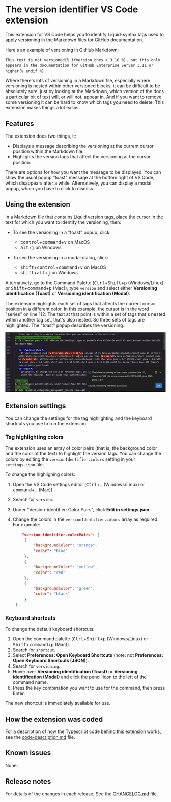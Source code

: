 # The version identifier VS Code extension

This extension for VS Code helps you to identify Liquid-syntax tags used to apply versioning in the Markdown files for GitHub documentation.

Here's an example of versioning in GitHub Markdown:

`This text is not versioned{% ifversion ghes > 3.10 %}, but this only appears in the documentation for GitHub Enterprise Server 3.11 or higher{% endif %}.`

Where there's lots of versioning in a Markdown file, especially where versioning is nested within other versioned blocks, it can be difficult to be absolutely sure, just by looking at the Markdown, which version of the docs a particular bit of text will, or will not, appear in. And if you want to remove some versioning it can be hard to know which tags you need to delete. This extension makes things a lot easier.

## Features

The extension does two things, it:
- Displays a message describing the versioning at the current cursor position within the Markdown file.
- Highlights the version tags that affect the versioning at the cursor position.

There are options for how you want the message to be displayed. You can show the usual popup "toast" message at the bottom right of VS Code, which disappears after a while. Alternatively, you can display a modal popup, which you have to click to dismiss.

## Using the extension

In a Markdown file that contains Liquid version tags, place the cursor in the text for which you want to identify the versioning, then:

- To see the versioning in a "toast" popup, click:
  - <kbd>control</kbd>+<kbd>command</kbd>+<kbd>v</kbd> on MacOS
  - <kbd>alt</kbd>+<kbd>j</kbd> on Windows

- To see the versioning in a modal dialog, click:
  - <kbd>shift</kbd>+<kbd>control</kbd>+<kbd>command</kbd>+<kbd>v</kbd> on MacOS
  - <kbd>shift</kbd>+<kbd>alt</kbd>+<kbd>j</kbd> on Windows

Alternatively, go to the Command Palette (<kbd>Ctrl</kbd>+<kbd>Shift</kbd>+<kbd>p</kbd> (Windows/Linux) or <kbd>Shift</kbd>+<kbd>command</kbd>+<kbd>p</kbd> (Mac)), type `version` and select either **Versioning identification (Toast)** or **Versioning identification (Modal)**.

The extension highlights each set of tags that affects the current cursor position in a different color. In this example, the cursor is in the word "series" on line 112. The text at that point is within a set of tags that's nested within another tag set, that's also nested. So three sets of tags are highlighted. The "toast" popup describes the versioning.

![Screenshot of the extension in action](images/example-output.png)

## Extension settings

You can change the settings for the tag highlighting and the keyboard shortcuts you use to run the extension.

### Tag highlighting colors

The extension uses an array of color pairs (that is, the background color and the color of the text) to highlight the version tags. You can change the colors by editing the `versionIdentifier.colors` setting in your `settings.json` file.

To change the highlighing colors:

1. Open the VS Code settings editor (<kbd>Ctrl</kbd>+<kbd>,</kbd> (Windows/Linux) or <kbd>command</kbd>+<kbd>,</kbd> (Mac)).
1. Search for `version`.
1. Under "Version-identifier: Color Pairs", click **Edit in settings.json**.
1. Change the colors in the `versionIdentifier.colors` array as required. For example:

   ```json
       "version-identifier.colorPairs": [
        {
            "backgroundColor": "orange",
            "color": "blue"
        },
        {
            "backgroundColor": "yellow",
            "color": "red"
        },
        {
            "backgroundColor": "green",
            "color": "black"
        }
    ]
    ```

### Keyboard shortcuts

To change the default keyboard shortcuts:

1. Open the command palette (<kbd>Ctrl</kbd>+<kbd>Shift</kbd>+<kbd>p</kbd> (Windows/Linux) or <kbd>Shift</kbd>+<kbd>command</kbd>+<kbd>p</kbd> (Mac)).
1. Search for `shortcut`.
1. Select **Preferences: Open Keyboard Shortcuts** (note: not **Preferences: Open Keyboard Shortcuts (JSON)**).
1. Search for `versioning`.
1. Hover over **Versioning identification (Toast)** or **Versioning identification (Modal)** and click the pencil icon to the left of the command name.
1. Press the key combination you want to use for the command, then press Enter.

The new shortcut is immediately available for use.

## How the extension was coded

For a description of how the Typescript code behind this extension works, see the [code-description.md](https://github.com/docs/version-identifier/blob/main/code-description.md) file.

## Known issues

None.

## Release notes

For details of the changes in each release, See the [CHANGELOG.md](https://github.com/docs/version-identifier/blob/main/CHANGELOG.md) file.
